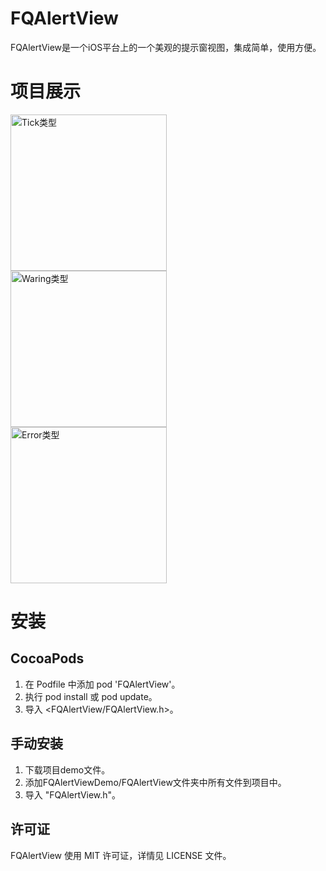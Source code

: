 # FQAlertView

FQAlertView是一个iOS平台上的一个美观的提示窗视图，集成简单，使用方便。

# 项目展示

<img src="http://7xt6ir.com1.z0.glb.clouddn.com/git/img/FQAlertViewTypeTick.png" width = "250" alt="Tick类型" style="margin-right:5"/> <img src="http://7xt6ir.com1.z0.glb.clouddn.com/git/img/FQAlertViewTypeWaring.png" width = "250" alt="Waring类型" style="margin-right:5" /> <img src="http://7xt6ir.com1.z0.glb.clouddn.com/git/img/FQAlertViewTypeError.png" width = "250" alt="Error类型" style="margin-right:5" />




# 安装
## CocoaPods

1. 在 Podfile 中添加 pod 'FQAlertView'。
2. 执行 pod install 或 pod update。
3. 导入 <FQAlertView/FQAlertView.h>。

## 手动安装
1. 下载项目demo文件。
2. 添加FQAlertViewDemo/FQAlertView文件夹中所有文件到项目中。
3. 导入 "FQAlertView.h"。

## 许可证
FQAlertView 使用 MIT 许可证，详情见 LICENSE 文件。

